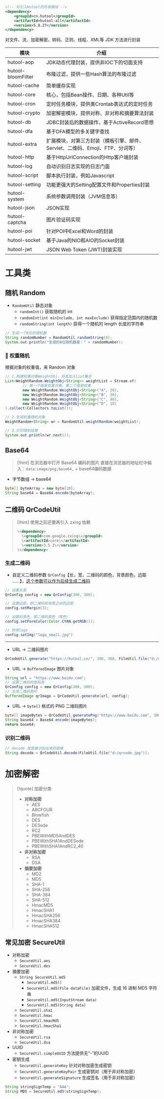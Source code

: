 ```xml
<!-- 将引入Hutool的所有模块 -->
<dependency>
    <groupId>cn.hutool</groupId>
    <artifactId>hutool-all</artifactId>
    <version>5.8.27</version>
</dependency>
```

对文件、流、加密解密、转码、正则、线程、XML等 JDK 方法进行封装

|模块|介绍|
|---|---|
|hutool-aop|JDK动态代理封装，提供非IOC下的切面支持|
|hutool-bloomFilter|布隆过滤，提供一些Hash算法的布隆过滤|
|hutool-cache|简单缓存实现|
|hutool-core|核心，包括Bean操作、日期、各种Util等|
|hutool-cron|定时任务模块，提供类Crontab表达式的定时任务|
|hutool-crypto|加密解密模块，提供对称、非对称和摘要算法封装|
|hutool-db|JDBC封装后的数据操作，基于ActiveRecord思想|
|hutool-dfa|基于DFA模型的多关键字查找|
|hutool-extra|扩展模块，对第三方封装（模板引擎、邮件、Servlet、二维码、Emoji、FTP、分词等）|
|hutool-http|基于HttpUrlConnection的Http客户端封装|
|hutool-log|自动识别日志实现的日志门面|
|hutool-script|脚本执行封装，例如Javascript|
|hutool-setting|功能更强大的Setting配置文件和Properties封装|
|hutool-system|系统参数调用封装（JVM信息等）|
|hutool-json|JSON实现|
|hutool-captcha|图片验证码实现|
|hutool-poi|针对POI中Excel和Word的封装|
|hutool-socket|基于Java的NIO和AIO的Socket封装|
|hutool-jwt|JSON Web Token (JWT)封装实现|

# 工具类
## 随机 Random
- `RandomUtil` 静态对象
	- `randomInt()` 获取随机的 int
	- `randomInt(int minInclude, int maxExclude)` 获得指定范围内的随机数
	- `randomString(int length)` 获得一个随机的 length 长度的字符串

```java
// 生成一个8位的随机数
String randomNumber = RandomUtil.randomString(8);
System.out.println("生成的8位随机数是：" + randomNumber);
```

### 💙 权重随机
根据对象的权重值，来 Random 对象

```java
// 1.构建权重对象WeightObj，将其加入list集合
List<WeightRandom.WeightObj<String>> weightList = Stream.of(
		// 第一个值是权重对象，第二个值是权重
		new WeightRandom.WeightObj<String>("A", 20),
		new WeightRandom.WeightObj<String>("B", 30),
		new WeightRandom.WeightObj<String>("C", 40),
		new WeightRandom.WeightObj<String>("D", 10)
).collect(Collectors.toList());

// 2.生成权重随机对象
WeightRandom<String> wr = RandomUtil.weightRandom(weightList);

// 3.打印随机结果
System.out.println(wr.next());
```

## Base64
>[!hint] 在浏览器中打开 Base64 编码的图片
>直接在浏览器的地址栏中输入：`data:image/png;base64,` + base64编码数据

- 字节数组 -> base64
```java
byte[] byteArray = new byte[10];
String base64 = Base64.encode(byteArray);
```

## 二维码 QrCodeUtil
>[!hint] 使用之前还要再引入 zxing 依赖
> ```xml
> \<dependency>
> 	\<groupId>com.google.zxing\</groupId>
> 	\<artifactId>core\</artifactId>
> 	\<version>3.5.3\</version>
> \</dependency>
> ```

### 生成二维码
- 自定义二维码参数 `QrConfig`【长，宽，二维码的颜色，背景颜色，边距 ……】，<u>这个参数可以作为后续生成二维码</u>
```java
// 设置长宽
QrConfig config = new QrConfig(300, 300);

// 设置边距，即二维码和背景之间的边距
config.setMargin(3);

// 设置前景色，即二维码颜色（青色）
config.setForeColor(Color.CYAN.getRGB());

// 附带logo
config.setImg("logo_small.jpg")
```

---

- URL -> 二维码图片
```java
QrCodeUtil.generate("https://hutool.cn/", 300, 300, FileUtil.file("d:/qrcode.jpg"));
```

- URL -> `BufferedImage` 图片对象
```java
String url = "https://www.baidu.com";
// 设置二维码的宽和高
QrConfig config = new QrConfig(300, 300);
// 生成二维码图片
BufferedImage qrImage = QrCodeUtil.generate(url, config);
```

- URL -> `byte[]` 格式的 PNG 二维码图片
```java
byte[] imageBytes = QrCodeUtil.generatePng("https://www.baidu.com", 300, 300);
String base64 = Base64.encode(imageBytes);
return base64;
```

### 识别二维码
```java
// decode 就是被识别出来的链接
String decode = QrCodeUtil.decode(FileUtil.file("d:/qrcode.jpg"));
```

# 加密解密
>[!quote] 加密分类
>- **对称加密**
> 	- AES
> 	- ARCFOUR
> 	- Blowfish
> 	- DES
> 	- DESede
> 	- RC2
> 	- PBEWithMD5AndDES
> 	- PBEWithSHA1AndDESede
> 	- PBEWithSHA1AndRC2_40
> - **非对称加密**
> 	- RSA
> 	- DSA
> - **摘要加密**
> 	- MD2
> 	- MD5
> 	- SHA-1
> 	- SHA-256
> 	- SHA-384
> 	- SHA-512
> 	- HmacMD5
> 	- HmacSHA1
> 	- HmacSHA256
> 	- HmacSHA384
> 	- HmacSHA512

## 常见加密 SecureUtil
- 对称加密
	- `SecureUtil.aes`
	- `SecureUtil.des`
- 摘要加密
	- `String SecureUtil.md5`
		- `SecureUtil.md5()`
		- `SecureUtil.md5(File dataFile)` 加密文件，生成 16 进制 MD5 字符串
		- `SecureUtil.md5(InputStream data)`
		- `SecureUtil.md5(String data)`
	- `SecureUtil.sha1`
	- `SecureUtil.hmac`
	- `SecureUtil.hmacMd5`
	- `SecureUtil.hmacSha1`
- 非对称加密
	- `SecureUtil.rsa`
	- `SecureUtil.dsa`
- UUID
	- `SecureUtil.simpleUUID` 方法提供无“-”的UUID
- 密钥生成
	- `SecureUtil.generateKey` 针对对称加密生成密钥
	- `SecureUtil.generateKeyPair` 生成密钥对（用于非对称加密）
	- `SecureUtil.generateSignature` 生成签名（用于非对称加密）

```java
String stringSignTemp = "AAA";  
String MD5 = SecureUtil.md5(stringSignTemp);
```




